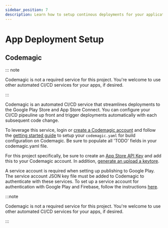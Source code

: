 ```yaml
---
sidebar_position: 7
description: Learn how to setup continous deployments for your application.
---
```


# App Deployment Setup

## Codemagic

::: note

Codemagic is not a required service for this project. You're welcome to use other automated CI/CD services for your apps, if desired.

:::

Codemagic is an automated CI/CD service that streamlines deployments to the Google Play Store and App Store Connect. You can configure your CI/CD pipeuline up front and trigger deployments automatically with each subsequent code change.

To leverage this service, login or [create a Codemagic account](https://codemagic.io/signup?campaign=flutter-ci-header_sign_up_btn) and follow the [getting started guide](https://docs.codemagic.io/yaml-basic-configuration/yaml-getting-started/) to setup your `codemagic.yaml` for build configuration on Codemagic. Be sure to populate all 'TODO' fields in your codemagic.yaml file.

For this project specifically, be sure to create an [App Store API Key](https://docs.codemagic.io/yaml-code-signing/signing-ios/#creating-the-app-store-connect-api-key) and add this to your Codemagic account. In addition, [generate an upload a keytore](https://docs.codemagic.io/yaml-code-signing/signing-android/#generating-a-keystore).

A service account is required when setting up publishing to Google Play. The service account JSON key file must be added to Codemagic to authenticate with these services. To set up a service account for authentication with Google Play and Firebase, follow the instructions [here](https://docs.codemagic.io/knowledge-base/google-services-authentication/).

:::note

Codemagic is not a required service for this project. You're welcome to use other automated CI/CD services for your apps, if desired.

:::
